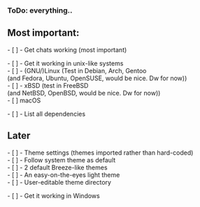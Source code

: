 <h3>ToDo: everything..</h3>

<h2>Most important:</h2>
<p>
-   [ ] - Get chats working (most important)
</p>
<p>
-   [ ] - Get it working in unix-like systems<br>
    -   [ ] - (GNU/)Linux (Test in Debian, Arch, Gentoo<br> 
    (and Fedora, Ubuntu, OpenSUSE, would be nice. Dw for now))<br>
    -   [ ] - xBSD (test in FreeBSD<br>
    (and NetBSD, OpenBSD, would be nice. Dw for now))<br>
    -   [ ] macOS
</p>
<p>
-   [ ] - List all dependencies
</p>
<h2>Later</h2>
<p>
-   [ ] - Theme settings (themes imported rather than hard-coded)<br>
    - [ ] - Follow system theme as default<br>
    - [ ] - 2 default Breeze-like themes<br>
    - [ ] - An easy-on-the-eyes light theme<br>
    - [ ] - User-editable theme directory<br>
</p>
<p>
-   [ ] - Get it working in Windows
</p>
